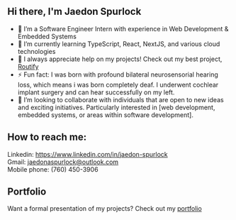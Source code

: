 ## Hi there, I'm Jaedon Spurlock

- 🔭 I’m a Software Engineer Intern with experience in Web Development & Embedded Systems
- 🌱 I’m currently learning TypeScript, React, NextJS, and various cloud technologies
- 🤔 I always appreciate help on my projects! Check out my best project, [Routify](https://www.github.com/JaedonSpurlock01/Routify)
- ⚡ Fun fact: I was born with profound bilateral neurosensorial hearing loss, which means i was born completely deaf. I underwent cochlear implant surgery and can hear successfully on my left.
- 💞️ I’m looking to collaborate with individuals that are open to new ideas and exciting initiatives. Particularly interested in [web development, embedded systems, or areas within software development].

## How to reach me:
Linkedin: https://www.linkedin.com/in/jaedon-spurlock
<br/>
Gmail: jaedonaspurlock@outlook.com
<br/>
Mobile phone: (760) 450-3906

## Portfolio
Want a formal presentation of my projects? Check out my [portfolio](https://jaedon.vercel.app/)
